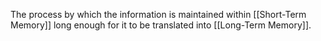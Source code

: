 The process by which the information is maintained within [[Short-Term Memory]] long enough for it to be translated into [[Long-Term Memory]].